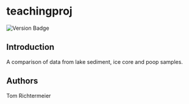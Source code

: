 # teachingproj

![Version Badge](https://img.shields.io/badge/Version-1.0.0-brightgreen?style=for-the-badge)

## Introduction

A comparison of data from lake sediment, ice core and poop samples.

## Authors

Tom Richtermeier
